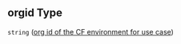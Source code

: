 ## orgid Type

`string` ([org id of the CF environment for use case](btpsa-parameters-properties-org-id-of-the-cf-environment-for-use-case.md))
